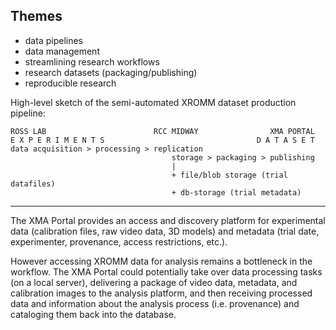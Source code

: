 ## Themes

* data pipelines
* data management
* streamlining research workflows
* research datasets (packaging/publishing)
* reproducible research

High-level sketch of the semi-automated XROMM dataset production pipeline:

    ROSS LAB                        RCC MIDWAY                XMA PORTAL
    E X P E R I M E N T S                                  D A T A S E T
    data acquisition > processing > replication 
                                        storage > packaging > publishing 
                                        |
                                        + file/blob storage (trial datafiles)
                                        + db-storage (trial metadata)

---

The XMA Portal provides an access and discovery platform for experimental data (calibration files, raw video data, 3D models) and metadata (trial date, experimenter, provenance, access restrictions, etc.).

However accessing XROMM data for analysis remains a bottleneck in the workflow. The XMA Portal could potentially take over data processing tasks (on a local server), delivering a package of video data, metadata, and calibration images to the analysis platform, and then receiving processed data and information about the analysis process (i.e. provenance) and cataloging them back into the database.
